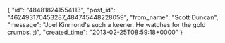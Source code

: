  {
   "id": "484818241554113",
   "post_id": "462493170453287_484745448228059",
   "from_name": "Scott Duncan",
   "message": "Joel Kinmond's such a keener. He watches for the gold crumbs. ;)",
   "created_time": "2013-02-25T08:59:18+0000"
 }
